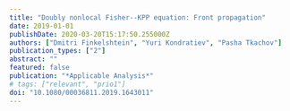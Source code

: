 ```yaml
---
title: "Doubly nonlocal Fisher--KPP equation: Front propagation"
date: 2019-01-01
publishDate: 2020-03-20T15:17:50.255000Z
authors: ["Dmitri Finkelshtein", "Yuri Kondratiev", "Pasha Tkachov"]
publication_types: ["2"]
abstract: ""
featured: false
publication: "*Applicable Analysis*"
# tags: ["relevant", "prio1"]
doi: "10.1080/00036811.2019.1643011"
---
```


